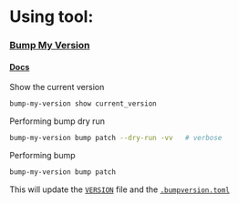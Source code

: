 
# Using tool:
### [Bump My Version](https://github.com/callowayproject/bump-my-version)

#### [Docs](https://callowayproject.github.io/bump-my-version/)



Show the current version

```bash
bump-my-version show current_version
```

Performing bump dry run

```bash
bump-my-version bump patch --dry-run -vv   # verbose
```

Performing bump

```bash
bump-my-version bump patch 
```

This will update  the [`VERSION`](./VERSION) file and the [`.bumpversion.toml`](./.bumpversion.toml)